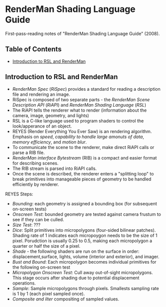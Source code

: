 # RenderMan Shading Language Guide

First-pass-reading notes of "RenderMan Shading Language Guide" (2008).

## Table of Contents

- [Introduction to RSL and RenderMan](#introduction-to-rsl-and-renderman)

## Introduction to RSL and RenderMan

- _RenderMan Spec_ (*RiSpec*) provides a standard for reading a description file and rendering an image.
- RiSpec is composed of two separate parts - the _RenderMan Scene Description API_ (*RiAPI*) and _RenderMan Shading Language_ (*RSL*)
- The RiAPI tells the renderer what to render (information about the camera, image, geometry, and lights)
- RSL is a C-like language used to program shaders to control the look/apperance of an object.
- REYES (Render Everything You Ever Saw) is an rendering algorithm.  Emphasis on _speed_, _capability to handle large amonuts of data_, _memory efficiency_, and _motion blur_.
- To communicate the scene to the renderer, make direct RiAPI calls or parse a RIB file.
- _RenderMan interface Bytestream_ (RIB) is a compact and easier format for describing scenes.
- The RIB stream is parsed into RiAPI calls.
- Once the scene is described, the renderer enters a "splitting loop"  to break primitives into manageable pieces of geometry to be handled efficiently by renderer.

REYES Steps:
- *Bounding*: each geometry is assigned a bounding box (for subsequent on-screen tests)
- *Onscreen Test*: bounded geometry are tested against camera frustum to see if they can be culled.
- *Size Test*: ???
- *Dice*: Split primitives into micropolygons (four-sided bilinear patches).  Shading rate of 1 indicates each micropoygon needs to be the size of 1 pixel.  Porudction is usually 0.25 to 0.5, making each micropolygon a quarter or half the size of a pixel.
- *Shade* - the following shaders are run on the surface in order: displacement,surface, lights, volume (interior and exterior), and imager.
- *Bust and Bound*: Each micropolygon becomes individual primitives for the following on-screen test
- *Micropolygon Onscreen Test*: Cull away out-of-sight micropolygons.  This stage occurs after shading due to potential displacement operations.
- *Sample*: Sample micropolygons through pixels.  Smallests sampling rate is 1 by 1 (each pixel sampled once).
- *Composite and ilter* compositing  of sampled values.
